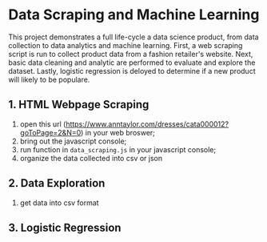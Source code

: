 # Data Scraping and Machine Learning
This project demonstrates a full life-cycle a data science product, from data collection to data analytics and machine learning. First, a web scraping script is run to collect product data from a fashion retailer's website. Next, basic data cleaning and analytic are performed to evaluate and explore the dataset. Lastly, logistic regression is deloyed to determine if a new product will likely to be populare. 

## 1. HTML Webpage Scraping
1. open this url (https://www.anntaylor.com/dresses/cata000012?goToPage=2&N=0) in your web broswer;
2. bring out the javascript console; 
3. run function in `data_scraping.js` in your javascript console; 
4. organize the data collected into csv or json

## 2. Data Exploration
1. get data into csv format 


## 3. Logistic Regression

